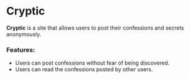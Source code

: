 # Cryptic

__Cryptic__ is a site that allows users to post their confessions and secrets anonymously.

### Features:
- Users can post confessions without fear of being discovered.
- Users can read the confessions posted by other users.